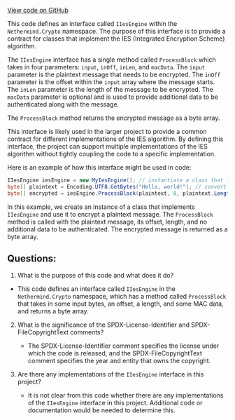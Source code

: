 [View code on GitHub](https://github.com/nethermindeth/nethermind/Nethermind.Crypto/IIesEngine.cs)

This code defines an interface called `IIesEngine` within the `Nethermind.Crypto` namespace. The purpose of this interface is to provide a contract for classes that implement the IES (Integrated Encryption Scheme) algorithm. 

The `IIesEngine` interface has a single method called `ProcessBlock` which takes in four parameters: `input`, `inOff`, `inLen`, and `macData`. The `input` parameter is the plaintext message that needs to be encrypted. The `inOff` parameter is the offset within the `input` array where the message starts. The `inLen` parameter is the length of the message to be encrypted. The `macData` parameter is optional and is used to provide additional data to be authenticated along with the message. 

The `ProcessBlock` method returns the encrypted message as a byte array. 

This interface is likely used in the larger project to provide a common contract for different implementations of the IES algorithm. By defining this interface, the project can support multiple implementations of the IES algorithm without tightly coupling the code to a specific implementation. 

Here is an example of how this interface might be used in code:

```csharp
IIesEngine iesEngine = new MyIesEngine(); // instantiate a class that implements IIesEngine
byte[] plaintext = Encoding.UTF8.GetBytes("Hello, world!"); // convert plaintext to byte array
byte[] encrypted = iesEngine.ProcessBlock(plaintext, 0, plaintext.Length, null); // encrypt the plaintext
```

In this example, we create an instance of a class that implements `IIesEngine` and use it to encrypt a plaintext message. The `ProcessBlock` method is called with the plaintext message, its offset, length, and no additional data to be authenticated. The encrypted message is returned as a byte array.
## Questions: 
 1. What is the purpose of this code and what does it do?
   - This code defines an interface called `IIesEngine` in the `Nethermind.Crypto` namespace, which has a method called `ProcessBlock` that takes in some input bytes, an offset, a length, and some MAC data, and returns a byte array.

2. What is the significance of the SPDX-License-Identifier and SPDX-FileCopyrightText comments?
   - The SPDX-License-Identifier comment specifies the license under which the code is released, and the SPDX-FileCopyrightText comment specifies the year and entity that owns the copyright.

3. Are there any implementations of the `IIesEngine` interface in this project?
   - It is not clear from this code whether there are any implementations of the `IIesEngine` interface in this project. Additional code or documentation would be needed to determine this.